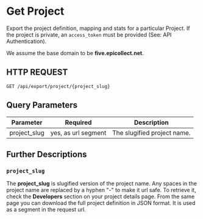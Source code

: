 # Get Project

Export the project definition, mapping and stats for a particular Project. If the project is private, an `access_token` must be provided (See: API Authentication).

We assume the base domain to be **five.epicollect.net**.

## HTTP REQUEST

`GET /api/export/project/{project_slug}`

## Query Parameters

| Parameter     | Required            | Description                 |
| ------------- | ------------------- | --------------------------- |
| project\_slug | yes, as url segment | The slugified project name. |

## Further Descriptions

### `project_slug`

The **project\_slug** is slugified version of the project name. Any spaces in the project name are replaced by a hyphen "-" to make it url safe. To retrieve it, check the **Developers** section on your project details page. From the same page you can download the full project definition in JSON format. It is used as a segment in the request url.
